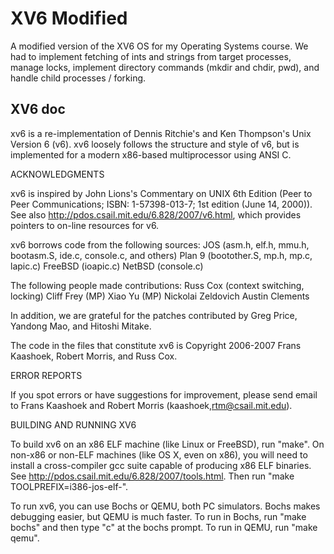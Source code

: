 
# XV6 Modified

A modified version of the XV6 OS for my Operating Systems course. We had to implement fetching of ints and strings from target processes, manage locks, implement directory commands (mkdir and chdir, pwd), and handle child processes / forking.

## XV6 doc
xv6 is a re-implementation of Dennis Ritchie's and Ken Thompson's Unix
Version 6 (v6).  xv6 loosely follows the structure and style of v6,
but is implemented for a modern x86-based multiprocessor using ANSI C.

ACKNOWLEDGMENTS

xv6 is inspired by John Lions's Commentary on UNIX 6th Edition (Peer
to Peer Communications; ISBN: 1-57398-013-7; 1st edition (June 14,
2000)). See also http://pdos.csail.mit.edu/6.828/2007/v6.html, which
provides pointers to on-line resources for v6.

xv6 borrows code from the following sources:
    JOS (asm.h, elf.h, mmu.h, bootasm.S, ide.c, console.c, and others)
    Plan 9 (bootother.S, mp.h, mp.c, lapic.c)
    FreeBSD (ioapic.c)
    NetBSD (console.c)

The following people made contributions:
    Russ Cox (context switching, locking)
    Cliff Frey (MP)
    Xiao Yu (MP)
    Nickolai Zeldovich
    Austin Clements

In addition, we are grateful for the patches contributed by Greg
Price, Yandong Mao, and Hitoshi Mitake.

The code in the files that constitute xv6 is
Copyright 2006-2007 Frans Kaashoek, Robert Morris, and Russ Cox.

ERROR REPORTS

If you spot errors or have suggestions for improvement, please send
email to Frans Kaashoek and Robert Morris (kaashoek,rtm@csail.mit.edu). 

BUILDING AND RUNNING XV6

To build xv6 on an x86 ELF machine (like Linux or FreeBSD), run "make".
On non-x86 or non-ELF machines (like OS X, even on x86), you will
need to install a cross-compiler gcc suite capable of producing x86 ELF
binaries.  See http://pdos.csail.mit.edu/6.828/2007/tools.html.
Then run "make TOOLPREFIX=i386-jos-elf-".

To run xv6, you can use Bochs or QEMU, both PC simulators.
Bochs makes debugging easier, but QEMU is much faster. 
To run in Bochs, run "make bochs" and then type "c" at the bochs prompt.
To run in QEMU, run "make qemu".

